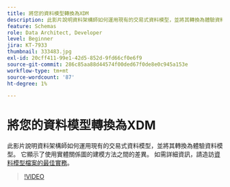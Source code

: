 ```yaml
---
title: 將您的資料模型轉換為XDM
description: 此影片說明資料架構師如何運用現有的交易式資料模型，並將其轉換為體驗資料模型。 它顯示了使用實體關係圖的建模方法之間的差異。
feature: Schemas
role: Data Architect, Developer
level: Beginner
jira: KT-7933
thumbnail: 333483.jpg
exl-id: 20cff411-99e1-42d5-852d-9fd66cf0e6f9
source-git-commit: 286c85aa88d44574f00ded67f0de8e0c945a153e
workflow-type: tm+mt
source-wordcount: '87'
ht-degree: 1%

---
```


# 將您的資料模型轉換為XDM

此影片說明資料架構師如何運用現有的交易式資料模型，並將其轉換為體驗資料模型。 它顯示了使用實體關係圖的建模方法之間的差異。 如需詳細資訊，請造訪[資料模型檔案的最佳實務](https://experienceleague.adobe.com/docs/experience-platform/xdm/schema/best-practices.html?lang=zh-Hant)。

>[!VIDEO](https://video.tv.adobe.com/v/333483?learn=on&enablevpops)
